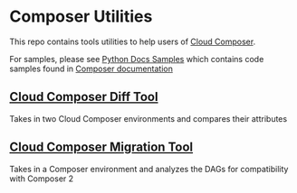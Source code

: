 # Composer Utilities
This repo contains tools utilities to help users of [Cloud Composer](https://cloud.google.com/composer).

For samples, please see [Python Docs Samples](https://github.com/GoogleCloudPlatform/python-docs-samples/tree/main/composer) which contains code samples found in [Composer documentation](cloud.google.com/composer)

## [Cloud Composer Diff Tool](./cloudcomposerdiff)
Takes in two Cloud Composer environments and compares their attributes

## [Cloud Composer Migration Tool](./composer_migration)
Takes in a Composer environment and analyzes the DAGs for compatibility with Composer 2



